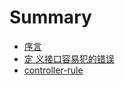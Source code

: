 # Summary

* [序言](README.md)
* [定 义接口容易犯的错误](interface-mistakes.md)
* [controller-rule](controller-rule.md)

